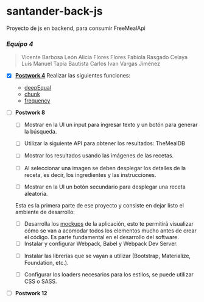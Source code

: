 # santander-back-js
Proyecto de js en backend, para consumir FreeMealApi

### *Equipo 4*
> Vicente Barbosa León
Alicia Flores Flores
Fabiola Rasgado Celaya
Luis Manuel Tapia Bautista
Carlos Ivan Vargas Jiménez

- [X] **[Postwork 4](https://github.com/14030598/santander-back-proyecto/blob/master/Postwork-Sesion-4/Postwork-Sesion-4.md)**
Realizar las siguientes funciones:

    - [deepEqual](https://github.com/14030598/santander-back-proyecto/blob/master/Postwork-Sesion-4/deepEqual.js)
    - [chunk](https://github.com/14030598/santander-back-proyecto/blob/master/Postwork-Sesion-4/chunk.js)
    - [frequency](https://github.com/14030598/santander-back-proyecto/blob/master/Postwork-Sesion-4/frequency.js)
 

- [ ] **Postwork 8**
    - [ ] Mostrar en la UI un input para ingresar texto y un botón para generar la búsqueda.
    - [ ] Utilizar la siguiente API para obtener los resultados: TheMealDB
    - [ ] Mostrar los resultados usando las imágenes de las recetas.
    - [ ] Al seleccionar una imagen se deben desplegar los detalles de la receta, es decir, los ingredientes y las instrucciones.
    - [ ] Mostrar en la UI un botón secundario para desplegar una receta aleatoria.


    Esta es la primera parte de ese proyecto y consiste en dejar listo el ambiente de desarrollo:

    * [ ] Desarrolla los [mockups](https://github.com/14030598/santander-back-proyecto/blob/master/assets/mockups) de la aplicación, esto te permitirá visualizar cómo se van a acomodar todos los elementos mucho antes de crear el código. Es parte fundamental en el desarrollo del software.
    * [ ] Instalar y configurar Webpack, Babel y Webpack Dev Server.
    - [ ] Instalar las librerías que se vayan a utilizar (Bootstrap, Materialize, Foundation, etc.).
    - [ ] Configurar los loaders necesarios para los estilos, se puede utilizar CSS o SASS.


- [ ] **Postwork 12**